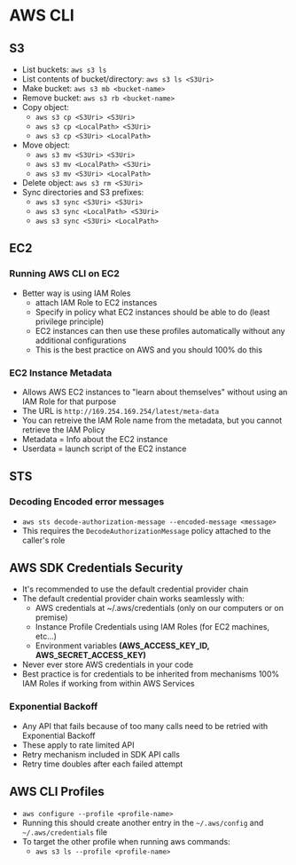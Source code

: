 # AWS CLI

## S3
* List buckets: `aws s3 ls`
* List contents of bucket/directory: `aws s3 ls <S3Uri>`
* Make bucket: `aws s3 mb <bucket-name>`
* Remove bucket: `aws s3 rb <bucket-name>`
* Copy object: 
	* `aws s3 cp <S3Uri> <S3Uri>`
	* `aws s3 cp <LocalPath> <S3Uri>`
	* `aws s3 cp <S3Uri> <LocalPath>`
* Move object:
	* `aws s3 mv <S3Uri> <S3Uri>`
	* `aws s3 mv <LocalPath> <S3Uri>`
	* `aws s3 mv <S3Uri> <LocalPath>`
* Delete object: `aws s3 rm <S3Uri>`
* Sync directories and S3 prefixes:
	* `aws s3 sync <S3Uri> <S3Uri>`
	* `aws s3 sync <LocalPath> <S3Uri>`
	* `aws s3 sync <S3Uri> <LocalPath>`

	
## EC2

### Running AWS CLI on EC2
* Better way is using IAM Roles
	* attach IAM Role to EC2 instances
	* Specify in policy what EC2 instances should be able to do (least privilege principle)
	* EC2 instances can then use these profiles automatically without any additional configurations
	* This is the best practice on AWS and you should 100% do this

### EC2 Instance Metadata
* Allows AWS EC2 instances to "learn about themselves" without using an IAM Role for that purpose
* The URL is `http://169.254.169.254/latest/meta-data`
* You can retreive the IAM Role name from the metadata, but you cannot retrieve the IAM Policy
* Metadata = Info about the EC2 instance
* Userdata = launch script of the EC2 instance

	
## STS

### Decoding Encoded error messages
* `aws sts decode-authorization-message --encoded-message <message>`
* This requires the `DecodeAuthorizationMessage` policy attached to the caller's role


## AWS SDK Credentials Security
* It's recommended to use the default credential provider chain
* The default credential provider chain works seamlessly with:
	* AWS credentials at ~/.aws/credentials (only on our computers or on premise)
	* Instance Profile Credentials using IAM Roles (for EC2 machines, etc...)
	* Environment variables **(AWS_ACCESS_KEY_ID, AWS_SECRET_ACCESS_KEY)**
* Never ever store AWS credentials in your code
* Best practice is for credentials to be inherited from mechanisms 100% IAM Roles if working from within AWS Services

### Exponential Backoff
* Any API that fails because of too many calls need to be retried with Exponential Backoff
* These apply to rate limited API
* Retry mechanism included in SDK API calls
* Retry time doubles after each failed attempt 

## AWS CLI Profiles
* `aws configure --profile <profile-name>`
* Running this should create another entry in the `~/.aws/config` and `~/.aws/credentials` file
* To target the other profile when running aws commands:
	* `aws s3 ls --profile <profile-name>`

